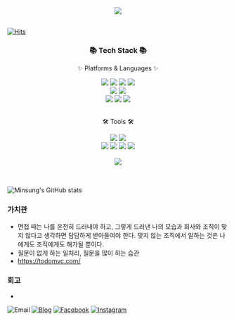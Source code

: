 <div align=center>
	<img src="https://capsule-render.vercel.app/api?type=waving&color=auto&height=200&section=header&text=MasterJms%20Github!&fontSize=90" />	
</div>
<br>

  [![Hits](https://hits.seeyoufarm.com/api/count/incr/badge.svg?url=https%3A%2F%2Fgithub.com%2Fgjbae1212%2Fhit-counter&count_bg=%2379C83D&title_bg=%23555555&icon=&icon_color=%23E7E7E7&title=hits&edge_flat=false)](https://hits.seeyoufarm.com)


<div align=center>
	<h3>📚 Tech Stack 📚</h3>
	<p>✨ Platforms & Languages ✨</p>
</div>

<div align="center">
	<img src="https://img.shields.io/badge/HTML5-E34F26?style=flat&logo=HTML5&logoColor=white" />
	<img src="https://img.shields.io/badge/CSS3-1572B6?style=flat&logo=CSS3&logoColor=white" />
	<img src="https://img.shields.io/badge/JavaScript-F7DF1E?style=flat&logo=JavaScript&logoColor=white" />
	<img src="https://img.shields.io/badge/jQuery-0769AD?style=flat&logo=jQuery&logoColor=white" />
	<br>
	<img src="https://img.shields.io/badge/Spring-6DB33F?style=flat&logo=Spring&logoColor=white" />
	<img src="https://img.shields.io/badge/Bootstrap-7952B3?style=flat&logo=Bootstrap&logoColor=white" />
	<br>
	<img src="https://img.shields.io/badge/MySQL-4479A1?style=flat&logo=MySQL&logoColor=white" />
	<img src="https://img.shields.io/badge/MongoDB-003545?style=flat&logo=MongoDB&logoColor=white" />
	<img src="https://img.shields.io/badge/Express-FCC624?style=flat&logo=Express&logoColor=white" />
</div>
<br>

<div align=center>
	<p>🛠 Tools 🛠</p>
</div>
<div align=center>
	<img src="https://img.shields.io/badge/groomide%20IDE-2C2255?style=flat&logo=GroomIde&logoColor=white" />
	<img src="https://img.shields.io/badge/Visual%20Studio%20Code-007ACC?style=flat&logo=VisualStudioCode&logoColor=white" />
	<br>
	<img src="https://img.shields.io/badge/React-F8DC75?style=flat&logo=React&logoColor=white" />
	<img src="https://img.shields.io/badge/Vue.js-009639?style=flat&logo=Vue.js&logoColor=white" />
	<img src="https://img.shields.io/badge/AWS-232F3E?style=flat&logo=AmazonAWS&logoColor=white" />
	<img src="https://img.shields.io/badge/GitHub-181717?style=flat&logo=GitHub&logoColor=white" />
</div>
<br>

<div align=center>
  <img src="https://github-readme-stats.vercel.app/api/top-langs/?username=masterjms&layout=compact"><br><br>
</div>
<br>

![Minsung's GitHub stats](https://github-readme-stats.vercel.app/api?username=masterjms)


### 가치관
- 면접 때는 나를 온전히 드러내야 하고, 그렇게 드러낸 나의 모습과 회사와 조직이 맞지 않다고 생각하면 담담하게 받아들여야 한다. 맞지 않는 조직에서 일하는 것은 나에게도 조직에게도 해가될 뿐이다.
- 질문이 없게 하는 일처리, 질문을 많이 하는 습관
- https://todomvc.com/

### 회고
-

![Email](https://img.shields.io/badge/mstoto0319@gmail.com-yellow?logo=messenger&logoColor=fff)
[![Blog](https://img.shields.io/badge/TIL-https://github.com/masterjms-%23333?labelColor=%23aaa)](https://github.com/masterjms/TIL)
[![Facebook](https://img.shields.io/badge/facebook-1877f2?style=flat-square&logo=facebook&logoColor=white)](https://www.facebook.com/profile)
[![Instagram](https://img.shields.io/badge/instagram-E4405F?style=flat-square&logo=instagram&logoColor=white)](https://www.instagram.com//?hl=ko)
